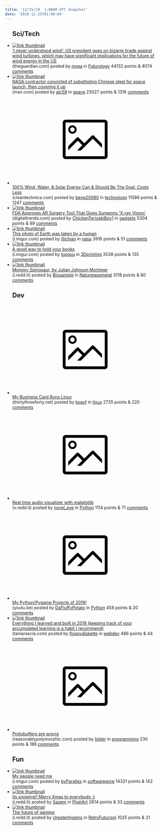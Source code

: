 ```yaml
---
title: '12/25/19  1:00AM UTC Snapshot'
date: '2019-12-25T01:00:04'
---
```

<ul>
<h2>Sci/Tech</h2>

<li><a href='https://www.theguardian.com/us-news/2019/dec/23/trump-bizarre-tirade-windmills'><img src='https://b.thumbs.redditmedia.com/AfTfgCrFVBvjOwZuDaHpMBXGkZGPAHnOKQt8W7iHRZU.jpg' alt='link thumbnail'></a><div><div class='linkTitle'><a href='https://www.theguardian.com/us-news/2019/dec/23/trump-bizarre-tirade-windmills'>‘I never understood wind’: US president goes on bizarre tirade against wind turbines, which may have significant implications for the future of wind energy in the US</a></div>(theguardian.com) posted by <a href='https://www.reddit.com/user/mvea'>mvea</a> in <a href='https://www.reddit.com/r/Futurology'>Futurology</a> 44132 points & 4074 <a href='https://www.reddit.com/r/Futurology/comments/eexdmq/i_never_understood_wind_us_president_goes_on/'>comments</a></div></li>

<li><a href='https://www.msn.com/en-us/news/technology/nasa-contractor-convicted-of-substituting-chinese-steel-for-space-launch-then-covering-it-up/ar-BBYh2i6'><img src='https://b.thumbs.redditmedia.com/nFbtu-3R3Id_l7zO_MKyimd3Q5X-59sTjgtEMnYoO6g.jpg' alt='link thumbnail'></a><div><div class='linkTitle'><a href='https://www.msn.com/en-us/news/technology/nasa-contractor-convicted-of-substituting-chinese-steel-for-space-launch-then-covering-it-up/ar-BBYh2i6'>NASA contractor convicted of substituting Chinese steel for space launch, then covering it up</a></div>(msn.com) posted by <a href='https://www.reddit.com/user/alc59'>alc59</a> in <a href='https://www.reddit.com/r/space'>space</a> 23027 points & 1316 <a href='https://www.reddit.com/r/space/comments/ef18pe/nasa_contractor_convicted_of_substituting_chinese/'>comments</a></div></li>

<li><a href='https://cleantechnica.com/2019/12/22/100-wind-water-solar-energy-can-should-be-the-goal-costs-less/'><svg version='1.1' viewBox='-34 -14 104 64' preserveAspectRatio='xMidYMid meet' xmlns='http://www.w3.org/2000/svg' xmlns:xlink='http://www.w3.org/1999/xlink'>
        <title>link thumbnail</title>
        <path d='M32,4H4A2,2,0,0,0,2,6V30a2,2,0,0,0,2,2H32a2,2,0,0,0,2-2V6A2,2,0,0,0,32,4ZM4,30V6H32V30Z'></path>
        <path d='M8.92,14a3,3,0,1,0-3-3A3,3,0,0,0,8.92,14Zm0-4.6A1.6,1.6,0,1,1,7.33,11,1.6,1.6,0,0,1,8.92,9.41Z'></path>
        <path d='M22.78,15.37l-5.4,5.4-4-4a1,1,0,0,0-1.41,0L5.92,22.9v2.83l6.79-6.79L16,22.18l-3.75,3.75H15l8.45-8.45L30,24V21.18l-5.81-5.81A1,1,0,0,0,22.78,15.37Z'></path>
    </svg></a><div><div class='linkTitle'><a href='https://cleantechnica.com/2019/12/22/100-wind-water-solar-energy-can-should-be-the-goal-costs-less/'>100% Wind, Water, &amp; Solar Energy Can &amp; Should Be The Goal, Costs Less</a></div>(cleantechnica.com) posted by <a href='https://www.reddit.com/user/bene20080'>bene20080</a> in <a href='https://www.reddit.com/r/technology'>technology</a> 11586 points & 1247 <a href='https://www.reddit.com/r/technology/comments/ef046c/100_wind_water_solar_energy_can_should_be_the/'>comments</a></div></li>

<li><a href='https://www.digitaltrends.com/cool-tech/xvision-spine-system-ar/?utm_source=reddit&amp;utm_medium=web'><img src='https://b.thumbs.redditmedia.com/4GIpbRojFm_dtIwvacRPHUIgv2ekwm1qGzWJmxwVvAM.jpg' alt='link thumbnail'></a><div><div class='linkTitle'><a href='https://www.digitaltrends.com/cool-tech/xvision-spine-system-ar/?utm_source=reddit&amp;utm_medium=web'>FDA Approves AR Surgery Tool That Gives Surgeons 'X-ray Vision'</a></div>(digitaltrends.com) posted by <a href='https://www.reddit.com/user/ChickenTeriyakiBoy1'>ChickenTeriyakiBoy1</a> in <a href='https://www.reddit.com/r/gadgets'>gadgets</a> 5304 points & 89 <a href='https://www.reddit.com/r/gadgets/comments/ef3xfb/fda_approves_ar_surgery_tool_that_gives_surgeons/'>comments</a></div></li>

<li><a href='https://i.imgur.com/wickGai.jpg'><img src='https://b.thumbs.redditmedia.com/wV0fGJ0T1xrqh7_c-EVPw9_nUp4yOrVtKfCG_pvh1Wk.jpg' alt='link thumbnail'></a><div><div class='linkTitle'><a href='https://i.imgur.com/wickGai.jpg'>This photo of Earth was taken by a human</a></div>(i.imgur.com) posted by <a href='https://www.reddit.com/user/illichian'>illichian</a> in <a href='https://www.reddit.com/r/nasa'>nasa</a> 3916 points & 51 <a href='https://www.reddit.com/r/nasa/comments/eex6kr/this_photo_of_earth_was_taken_by_a_human/'>comments</a></div></li>

<li><a href='https://i.imgur.com/pXdLgvQ.jpg'><img src='https://b.thumbs.redditmedia.com/cL9cn6MMdPJuj8zzyU_90lNWv0tDVetub_3rEZ3QwUU.jpg' alt='link thumbnail'></a><div><div class='linkTitle'><a href='https://i.imgur.com/pXdLgvQ.jpg'>A good way to hold your books</a></div>(i.imgur.com) posted by <a href='https://www.reddit.com/user/lopguu'>lopguu</a> in <a href='https://www.reddit.com/r/3Dprinting'>3Dprinting</a> 3538 points & 135 <a href='https://www.reddit.com/r/3Dprinting/comments/ef0b6l/a_good_way_to_hold_your_books/'>comments</a></div></li>

<li><a href='https://i.redd.it/mr58qf4htl641.jpg'><img src='https://b.thumbs.redditmedia.com/hX78g4AqYQiHX4ULF4pKxy4O3Zisq5mBiBA1yv-3sOo.jpg' alt='link thumbnail'></a><div><div class='linkTitle'><a href='https://i.redd.it/mr58qf4htl641.jpg'>Mommy Spinosaur, by Julian Johnson Mortimer</a></div>(i.redd.it) posted by <a href='https://www.reddit.com/user/Biosample'>Biosample</a> in <a href='https://www.reddit.com/r/Naturewasmetal'>Naturewasmetal</a> 3118 points & 80 <a href='https://www.reddit.com/r/Naturewasmetal/comments/ef35j2/mommy_spinosaur_by_julian_johnson_mortimer/'>comments</a></div></li>

<h2>Dev</h2>

<li><a href='https://www.thirtythreeforty.net/posts/2019/12/my-business-card-runs-linux/'><svg version='1.1' viewBox='-34 -14 104 64' preserveAspectRatio='xMidYMid meet' xmlns='http://www.w3.org/2000/svg' xmlns:xlink='http://www.w3.org/1999/xlink'>
        <title>link thumbnail</title>
        <path d='M32,4H4A2,2,0,0,0,2,6V30a2,2,0,0,0,2,2H32a2,2,0,0,0,2-2V6A2,2,0,0,0,32,4ZM4,30V6H32V30Z'></path>
        <path d='M8.92,14a3,3,0,1,0-3-3A3,3,0,0,0,8.92,14Zm0-4.6A1.6,1.6,0,1,1,7.33,11,1.6,1.6,0,0,1,8.92,9.41Z'></path>
        <path d='M22.78,15.37l-5.4,5.4-4-4a1,1,0,0,0-1.41,0L5.92,22.9v2.83l6.79-6.79L16,22.18l-3.75,3.75H15l8.45-8.45L30,24V21.18l-5.81-5.81A1,1,0,0,0,22.78,15.37Z'></path>
    </svg></a><div><div class='linkTitle'><a href='https://www.thirtythreeforty.net/posts/2019/12/my-business-card-runs-linux/'>My Business Card Runs Linux</a></div>(thirtythreeforty.net) posted by <a href='https://www.reddit.com/user/koavf'>koavf</a> in <a href='https://www.reddit.com/r/linux'>linux</a> 2735 points & 220 <a href='https://www.reddit.com/r/linux/comments/eezubl/my_business_card_runs_linux/'>comments</a></div></li>

<li><a href='https://v.redd.it/hz1m1suhqk641'><svg version='1.1' viewBox='-34 -14 104 64' preserveAspectRatio='xMidYMid meet' xmlns='http://www.w3.org/2000/svg' xmlns:xlink='http://www.w3.org/1999/xlink'>
        <title>link thumbnail</title>
        <path d='M32,4H4A2,2,0,0,0,2,6V30a2,2,0,0,0,2,2H32a2,2,0,0,0,2-2V6A2,2,0,0,0,32,4ZM4,30V6H32V30Z'></path>
        <path d='M8.92,14a3,3,0,1,0-3-3A3,3,0,0,0,8.92,14Zm0-4.6A1.6,1.6,0,1,1,7.33,11,1.6,1.6,0,0,1,8.92,9.41Z'></path>
        <path d='M22.78,15.37l-5.4,5.4-4-4a1,1,0,0,0-1.41,0L5.92,22.9v2.83l6.79-6.79L16,22.18l-3.75,3.75H15l8.45-8.45L30,24V21.18l-5.81-5.81A1,1,0,0,0,22.78,15.37Z'></path>
    </svg></a><div><div class='linkTitle'><a href='https://v.redd.it/hz1m1suhqk641'>Real time audio visualizer with matplotlib</a></div>(v.redd.it) posted by <a href='https://www.reddit.com/user/novel_eye'>novel_eye</a> in <a href='https://www.reddit.com/r/Python'>Python</a> 1114 points & 71 <a href='https://www.reddit.com/r/Python/comments/ef0q67/real_time_audio_visualizer_with_matplotlib/'>comments</a></div></li>

<li><a href='https://youtu.be/oej7DQQjSfY'><svg version='1.1' viewBox='-34 -14 104 64' preserveAspectRatio='xMidYMid meet' xmlns='http://www.w3.org/2000/svg' xmlns:xlink='http://www.w3.org/1999/xlink'>
        <title>link thumbnail</title>
        <path d='M32,4H4A2,2,0,0,0,2,6V30a2,2,0,0,0,2,2H32a2,2,0,0,0,2-2V6A2,2,0,0,0,32,4ZM4,30V6H32V30Z'></path>
        <path d='M8.92,14a3,3,0,1,0-3-3A3,3,0,0,0,8.92,14Zm0-4.6A1.6,1.6,0,1,1,7.33,11,1.6,1.6,0,0,1,8.92,9.41Z'></path>
        <path d='M22.78,15.37l-5.4,5.4-4-4a1,1,0,0,0-1.41,0L5.92,22.9v2.83l6.79-6.79L16,22.18l-3.75,3.75H15l8.45-8.45L30,24V21.18l-5.81-5.81A1,1,0,0,0,22.78,15.37Z'></path>
    </svg></a><div><div class='linkTitle'><a href='https://youtu.be/oej7DQQjSfY'>My Python/Pygame Projects of 2019!</a></div>(youtu.be) posted by <a href='https://www.reddit.com/user/DaFluffyPotato'>DaFluffyPotato</a> in <a href='https://www.reddit.com/r/Python'>Python</a> 458 points & 20 <a href='https://www.reddit.com/r/Python/comments/eew25g/my_pythonpygame_projects_of_2019/'>comments</a></div></li>

<li><a href='https://www.taniarascia.com/2019-into-2020/'><img src='https://b.thumbs.redditmedia.com/JRPPI9OYFxNQA2AAqZ0iXVk4N2ctGfu8XQ7vOAA7III.jpg' alt='link thumbnail'></a><div><div class='linkTitle'><a href='https://www.taniarascia.com/2019-into-2020/'>Everything I learned and built in 2019 (keeping track of your accumulated learning is a habit I recommend)</a></div>(taniarascia.com) posted by <a href='https://www.reddit.com/user/floppydiskette'>floppydiskette</a> in <a href='https://www.reddit.com/r/webdev'>webdev</a> 486 points & 44 <a href='https://www.reddit.com/r/webdev/comments/ef2xcr/everything_i_learned_and_built_in_2019_keeping/'>comments</a></div></li>

<li><a href='http://reasonablypolymorphic.com/blog/protos-are-wrong/index.html'><svg version='1.1' viewBox='-34 -14 104 64' preserveAspectRatio='xMidYMid meet' xmlns='http://www.w3.org/2000/svg' xmlns:xlink='http://www.w3.org/1999/xlink'>
        <title>link thumbnail</title>
        <path d='M32,4H4A2,2,0,0,0,2,6V30a2,2,0,0,0,2,2H32a2,2,0,0,0,2-2V6A2,2,0,0,0,32,4ZM4,30V6H32V30Z'></path>
        <path d='M8.92,14a3,3,0,1,0-3-3A3,3,0,0,0,8.92,14Zm0-4.6A1.6,1.6,0,1,1,7.33,11,1.6,1.6,0,0,1,8.92,9.41Z'></path>
        <path d='M22.78,15.37l-5.4,5.4-4-4a1,1,0,0,0-1.41,0L5.92,22.9v2.83l6.79-6.79L16,22.18l-3.75,3.75H15l8.45-8.45L30,24V21.18l-5.81-5.81A1,1,0,0,0,22.78,15.37Z'></path>
    </svg></a><div><div class='linkTitle'><a href='http://reasonablypolymorphic.com/blog/protos-are-wrong/index.html'>Protobuffers are wrong</a></div>(reasonablypolymorphic.com) posted by <a href='https://www.reddit.com/user/liotier'>liotier</a> in <a href='https://www.reddit.com/r/programming'>programming</a> 230 points & 188 <a href='https://www.reddit.com/r/programming/comments/eezvhp/protobuffers_are_wrong/'>comments</a></div></li>

<h2>Fun</h2>

<li><a href='https://i.imgur.com/mZj79lv.gif'><img src='https://b.thumbs.redditmedia.com/avwu2uHQwZbQVv2kzcyoaAoCBebXFHJw3h_wIqV8Hgs.jpg' alt='link thumbnail'></a><div><div class='linkTitle'><a href='https://i.imgur.com/mZj79lv.gif'>My people need me</a></div>(i.imgur.com) posted by <a href='https://www.reddit.com/user/byParallax'>byParallax</a> in <a href='https://www.reddit.com/r/softwaregore'>softwaregore</a> 14321 points & 142 <a href='https://www.reddit.com/r/softwaregore/comments/eeysp4/my_people_need_me/'>comments</a></div></li>

<li><a href='https://i.redd.it/pwk0we8nnk641.gif'><img src='https://b.thumbs.redditmedia.com/sqRrbuxkgIslRJTrIkAO3MChzX1lm6rRdds2BxAjTAU.jpg' alt='link thumbnail'></a><div><div class='linkTitle'><a href='https://i.redd.it/pwk0we8nnk641.gif'>Its snowing!! Merry Xmas to everybody :)</a></div>(i.redd.it) posted by <a href='https://www.reddit.com/user/Sazem'>Sazem</a> in <a href='https://www.reddit.com/r/PixelArt'>PixelArt</a> 2614 points & 33 <a href='https://www.reddit.com/r/PixelArt/comments/ef0k9d/its_snowing_merry_xmas_to_everybody/'>comments</a></div></li>

<li><a href='https://i.redd.it/fqzvtsh6ak641.jpg'><img src='https://a.thumbs.redditmedia.com/7P6iLfLHlE_JxSDdYxXCMCTjw3HEGjyZmvrf2ldmN-4.jpg' alt='link thumbnail'></a><div><div class='linkTitle'><a href='https://i.redd.it/fqzvtsh6ak641.jpg'>The future of gaming</a></div>(i.redd.it) posted by <a href='https://www.reddit.com/user/chesterhiggins'>chesterhiggins</a> in <a href='https://www.reddit.com/r/RetroFuturism'>RetroFuturism</a> 1025 points & 21 <a href='https://www.reddit.com/r/RetroFuturism/comments/ef1wpf/the_future_of_gaming/'>comments</a></div></li>

</ul>
